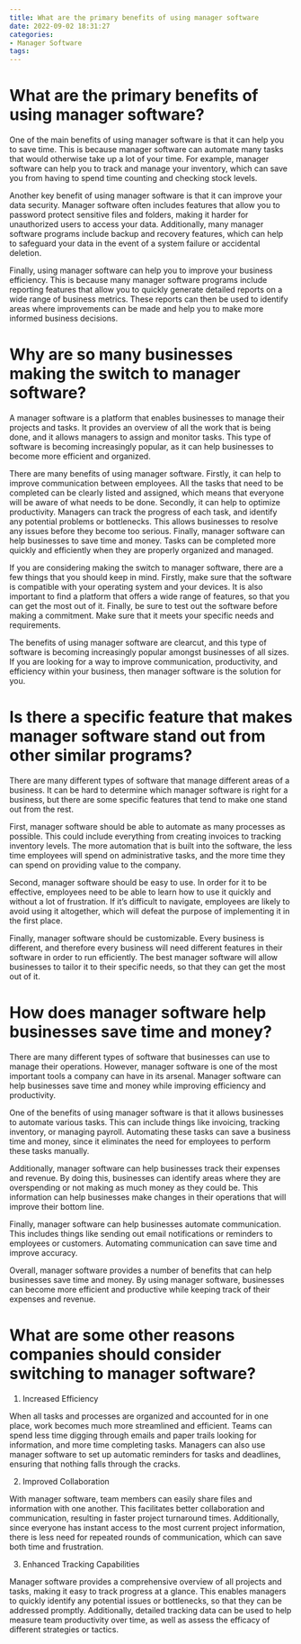 ```yaml
---
title: What are the primary benefits of using manager software
date: 2022-09-02 18:31:27
categories:
- Manager Software
tags:
---
```



#  What are the primary benefits of using manager software?

One of the main benefits of using manager software is that it can help you to save time. This is because manager software can automate many tasks that would otherwise take up a lot of your time. For example, manager software can help you to track and manage your inventory, which can save you from having to spend time counting and checking stock levels.

Another key benefit of using manager software is that it can improve your data security. Manager software often includes features that allow you to password protect sensitive files and folders, making it harder for unauthorized users to access your data. Additionally, many manager software programs include backup and recovery features, which can help to safeguard your data in the event of a system failure or accidental deletion.

Finally, using manager software can help you to improve your business efficiency. This is because many manager software programs include reporting features that allow you to quickly generate detailed reports on a wide range of business metrics. These reports can then be used to identify areas where improvements can be made and help you to make more informed business decisions.

#  Why are so many businesses making the switch to manager software?

A manager software is a platform that enables businesses to manage their projects and tasks. It provides an overview of all the work that is being done, and it allows managers to assign and monitor tasks. This type of software is becoming increasingly popular, as it can help businesses to become more efficient and organized.

There are many benefits of using manager software. Firstly, it can help to improve communication between employees. All the tasks that need to be completed can be clearly listed and assigned, which means that everyone will be aware of what needs to be done. Secondly, it can help to optimize productivity. Managers can track the progress of each task, and identify any potential problems or bottlenecks. This allows businesses to resolve any issues before they become too serious. Finally, manager software can help businesses to save time and money. Tasks can be completed more quickly and efficiently when they are properly organized and managed.

If you are considering making the switch to manager software, there are a few things that you should keep in mind. Firstly, make sure that the software is compatible with your operating system and your devices. It is also important to find a platform that offers a wide range of features, so that you can get the most out of it. Finally, be sure to test out the software before making a commitment. Make sure that it meets your specific needs and requirements.

The benefits of using manager software are clearcut, and this type of software is becoming increasingly popular amongst businesses of all sizes. If you are looking for a way to improve communication, productivity, and efficiency within your business, then manager software is the solution for you.

#  Is there a specific feature that makes manager software stand out from other similar programs?

There are many different types of software that manage different areas of a business. It can be hard to determine which manager software is right for a business, but there are some specific features that tend to make one stand out from the rest.

First, manager software should be able to automate as many processes as possible. This could include everything from creating invoices to tracking inventory levels. The more automation that is built into the software, the less time employees will spend on administrative tasks, and the more time they can spend on providing value to the company.

Second, manager software should be easy to use. In order for it to be effective, employees need to be able to learn how to use it quickly and without a lot of frustration. If it’s difficult to navigate, employees are likely to avoid using it altogether, which will defeat the purpose of implementing it in the first place.

Finally, manager software should be customizable. Every business is different, and therefore every business will need different features in their software in order to run efficiently. The best manager software will allow businesses to tailor it to their specific needs, so that they can get the most out of it.

#  How does manager software help businesses save time and money?

There are many different types of software that businesses can use to manage their operations. However, manager software is one of the most important tools a company can have in its arsenal. Manager software can help businesses save time and money while improving efficiency and productivity.

One of the benefits of using manager software is that it allows businesses to automate various tasks. This can include things like invoicing, tracking inventory, or managing payroll. Automating these tasks can save a business time and money, since it eliminates the need for employees to perform these tasks manually.

Additionally, manager software can help businesses track their expenses and revenue. By doing this, businesses can identify areas where they are overspending or not making as much money as they could be. This information can help businesses make changes in their operations that will improve their bottom line.

Finally, manager software can help businesses automate communication. This includes things like sending out email notifications or reminders to employees or customers. Automating communication can save time and improve accuracy.

Overall, manager software provides a number of benefits that can help businesses save time and money. By using manager software, businesses can become more efficient and productive while keeping track of their expenses and revenue.

#  What are some other reasons companies should consider switching to manager software?

1. Increased Efficiency

When all tasks and processes are organized and accounted for in one place, work becomes much more streamlined and efficient. Teams can spend less time digging through emails and paper trails looking for information, and more time completing tasks. Managers can also use manager software to set up automatic reminders for tasks and deadlines, ensuring that nothing falls through the cracks.

2. Improved Collaboration

With manager software, team members can easily share files and information with one another. This facilitates better collaboration and communication, resulting in faster project turnaround times. Additionally, since everyone has instant access to the most current project information, there is less need for repeated rounds of communication, which can save both time and frustration.

3. Enhanced Tracking Capabilities

Manager software provides a comprehensive overview of all projects and tasks, making it easy to track progress at a glance. This enables managers to quickly identify any potential issues or bottlenecks, so that they can be addressed promptly. Additionally, detailed tracking data can be used to help measure team productivity over time, as well as assess the efficacy of different strategies or tactics.